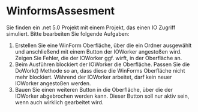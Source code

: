 # WinformsAssesment

Sie finden ein .net 5.0 Projekt mit einem Projekt, das einen IO Zugriff simuliert. Bitte bearbeiten Sie folgende Aufgaben:

1. Erstellen Sie eine WinForm Oberfläche, über die ein Ordner ausgewählt und anschließend mit einem Button der IOWorker angestoßen wird. Zeigen Sie Fehler, die der IOWorker ggf. wirft, in der Oberfläche an.
2. Beim Ausführen blockiert der IOWorker die Oberfläche. Passen Sie die DoWork() Methode so an, dass diese die WinForms Oberfläche nicht mehr blockiert. Während der IOWorker arbeitet, darf kein neuer IOWorker angestoßen werden.
3. Bauen Sie einen weiteren Button in die Oberfläche, über die der IOWorker abgebrochen werden kann. Dieser Button soll nur aktiv sein, wenn auch wirklich gearbeitet wird.
